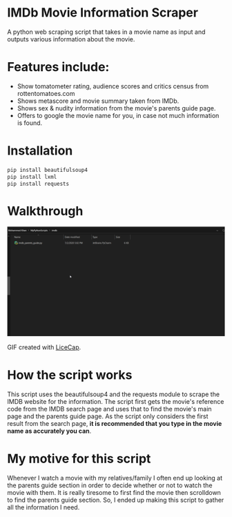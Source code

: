   # IMDb Movie Information Scraper
A python web scraping script that takes in a movie name as input and outputs various information about the movie.

# Features include:
- Show tomatometer rating, audience scores and critics census from rottentomatoes.com
- Shows metascore and movie summary taken from IMDb.
- Shows sex & nudity information from the movie's parents guide page.
- Offers to google the movie name for you, in case not much information is found.

 # Installation
```
pip install beautifulsoup4
pip install lxml
pip install requests
```

# Walkthrough

<img src='walkthrough.gif' title='Video Walkthrough' width='' alt='Video Walkthrough' />

GIF created with [LiceCap](http://www.cockos.com/licecap/).


 # How the script works
 This script uses the beautifulsoup4 and the requests module to scrape the IMDB website for the information. The script first gets the movie's reference code from the IMDB search page and uses that to find the movie's main page and the parents guide page. As the script only considers the first result from the search page, **it is recommended that you type in the movie name as accurately you can**.
 
 # My motive for this script
Whenever I watch a movie with my relatives/family I often end up looking at the parents guide section in order to decide whether or not to watch the movie with them. It is really tiresome to first find the movie then scrolldown to find the parents guide section. So, I ended up making this script to gather all the information I need.
